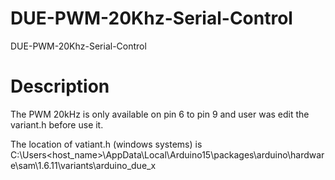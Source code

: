 # DUE-PWM-20Khz-Serial-Control
DUE-PWM-20Khz-Serial-Control

# Description
The PWM 20kHz is only available on pin 6 to pin 9 and user was edit the variant.h before use it.

The location of vatiant.h (windows systems) is  C:\Users\<host_name>\AppData\Local\Arduino15\packages\arduino\hardware\sam\1.6.11\variants\arduino_due_x
